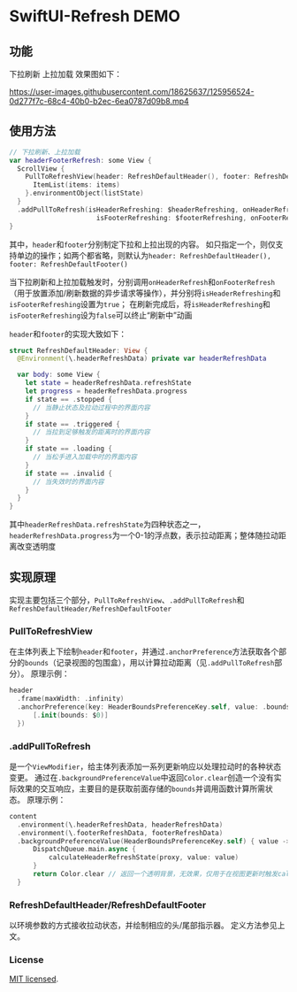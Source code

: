 # SwiftUI-Refresh DEMO

## 功能
下拉刷新 上拉加载 效果图如下：

https://user-images.githubusercontent.com/18625637/125956524-0d277f7c-68c4-40b0-b2ec-6ea0787d09b8.mp4

## 使用方法
```swift
// 下拉刷新、上拉加载
var headerFooterRefresh: some View {
  ScrollView {
    PullToRefreshView(header: RefreshDefaultHeader(), footer: RefreshDefaultFooter()) {
      ItemList(items: items)
    }.environmentObject(listState)
  }
  .addPullToRefresh(isHeaderRefreshing: $headerRefreshing, onHeaderRefresh: reloadData,
                      isFooterRefreshing: $footerRefreshing, onFooterRefresh: loadMoreData)
}
```

其中，`header`和`footer`分别制定下拉和上拉出现的内容。
如只指定一个，则仅支持单边的操作；如两个都省略，则默认为`header: RefreshDefaultHeader(), footer: RefreshDefaultFooter()`

当下拉刷新和上拉加载触发时，分别调用`onHeaderRefresh`和`onFooterRefresh`（用于放置添加/刷新数据的异步请求等操作），并分别将`isHeaderRefreshing`和`isFooterRefreshing`设置为`true`；
在刷新完成后，将`isHeaderRefreshing`和`isFooterRefreshing`设为`false`可以终止“刷新中”动画

`header`和`footer`的实现大致如下：
```swift
struct RefreshDefaultHeader: View {
  @Environment(\.headerRefreshData) private var headerRefreshData

  var body: some View {
    let state = headerRefreshData.refreshState
    let progress = headerRefreshData.progress
    if state == .stopped {
      // 当静止状态及拉动过程中的界面内容
    }
    if state == .triggered {
      // 当拉到足够触发的距离时的界面内容
    }
    if state == .loading {
      // 当松手进入加载中时的界面内容
    }
    if state == .invalid {
      // 当失效时的界面内容
    }
  }
}
```
其中`headerRefreshData.refreshState`为四种状态之一，`headerRefreshData.progress`为一个0-1的浮点数，表示拉动距离；整体随拉动距离改变透明度

## 实现原理
实现主要包括三个部分，`PullToRefreshView`、`.addPullToRefresh`和`RefreshDefaultHeader/RefreshDefaultFooter`

### PullToRefreshView
在主体列表上下绘制`header`和`footer`，并通过`.anchorPreference`方法获取各个部分的`bounds`（记录视图的包围盒），用以计算拉动距离（见`.addPullToRefresh`部分）。
原理示例：
```swift
header
  .frame(maxWidth: .infinity)
  .anchorPreference(key: HeaderBoundsPreferenceKey.self, value: .bounds, transform: {
      [.init(bounds: $0)]
  })
```

### .addPullToRefresh
是一个`ViewModifier`，给主体列表添加一系列更新响应以处理拉动时的各种状态变更。
通过在`.backgroundPreferenceValue`中返回`Color.clear`创造一个没有实际效果的交互响应，主要目的是获取前面存储的`bounds`并调用函数计算所需状态。
原理示例：
```swift
content
  .environment(\.headerRefreshData, headerRefreshData)
  .environment(\.footerRefreshData, footerRefreshData)
  .backgroundPreferenceValue(HeaderBoundsPreferenceKey.self) { value -> Color in
      DispatchQueue.main.async {
          calculateHeaderRefreshState(proxy, value: value)
      }
      return Color.clear // 返回一个透明背景，无效果，仅用于在视图更新时触发calculateHeaderRefreshState函数
  }
```

### RefreshDefaultHeader/RefreshDefaultFooter
以环境参数的方式接收拉动状态，并绘制相应的头/尾部指示器。
定义方法参见上文。

### License
[MIT licensed](./LICENSE).
